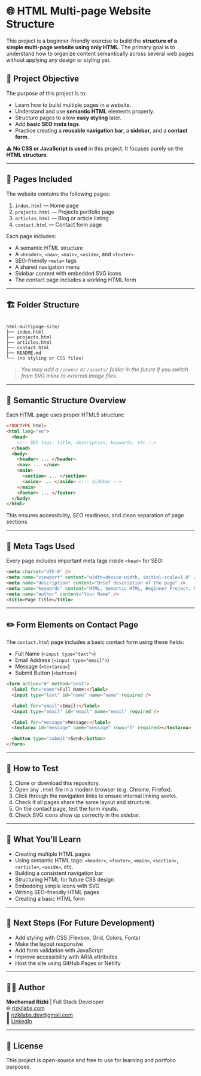 # 🌐 HTML Multi-page Website Structure

This project is a beginner-friendly exercise to build the **structure of a simple multi-page website using only HTML**. The primary goal is to understand how to organize content semantically across several web pages without applying any design or styling yet.

## 📌 Project Objective

The purpose of this project is to:

- Learn how to build multiple pages in a website.
- Understand and use **semantic HTML** elements properly.
- Structure pages to allow **easy styling** later.
- Add **basic SEO meta tags**.
- Practice creating a **reusable navigation bar**, a **sidebar**, and a **contact form**.

⚠️ **No CSS or JavaScript is used** in this project. It focuses purely on the **HTML structure**.

---

## 📄 Pages Included

The website contains the following pages:

1. `index.html` — Home page
2. `projects.html` — Projects portfolio page
3. `articles.html` — Blog or article listing
4. `contact.html` — Contact form page

Each page includes:

- A semantic HTML structure
- A `<header>`, `<nav>`, `<main>`, `<aside>`, and `<footer>`
- SEO-friendly `<meta>` tags
- A shared navigation menu
- Sidebar content with embedded SVG icons
- The contact page includes a working HTML form

---

## 🏗️ Folder Structure

```

html-multipage-site/
├── index.html
├── projects.html
├── articles.html
├── contact.html
├── README.md
└── (no styling or CSS files)

````

> *You may add a `/icons/` or `/assets/` folder in the future if you switch from SVG inline to external image files.*

---

## 🧱 Semantic Structure Overview

Each HTML page uses proper HTML5 structure:

```html
<!DOCTYPE html>
<html lang="en">
  <head>
    <!-- SEO tags: title, description, keywords, etc -->
  </head>
  <body>
    <header> ... </header>
    <nav> ... </nav>
    <main>
      <section> ... </section>
      <aside> ... </aside> <!-- Sidebar -->
    </main>
    <footer> ... </footer>
  </body>
</html>
````

This ensures accessibility, SEO readiness, and clean separation of page sections.

---

## 🔎 Meta Tags Used

Every page includes important meta tags inside `<head>` for SEO:

```html
<meta charset="UTF-8" />
<meta name="viewport" content="width=device-width, initial-scale=1.0" />
<meta name="description" content="Brief description of the page" />
<meta name="keywords" content="HTML, Semantic HTML, Beginner Project, Multi-page Website" />
<meta name="author" content="Your Name" />
<title>Page Title</title>
```

---

## ✏️ Form Elements on Contact Page

The `contact.html` page includes a basic contact form using these fields:

* Full Name (`<input type="text">`)
* Email Address (`<input type="email">`)
* Message (`<textarea>`)
* Submit Button (`<button>`)

```html
<form action="#" method="post">
  <label for="name">Full Name:</label>
  <input type="text" id="name" name="name" required />

  <label for="email">Email:</label>
  <input type="email" id="email" name="email" required />

  <label for="message">Message:</label>
  <textarea id="message" name="message" rows="5" required></textarea>

  <button type="submit">Send</button>
</form>
```

---

## 🧪 How to Test

1. Clone or download this repository.
2. Open any `.html` file in a modern browser (e.g. Chrome, Firefox).
3. Click through the navigation links to ensure internal linking works.
4. Check if all pages share the same layout and structure.
5. On the contact page, test the form inputs.
6. Check SVG icons show up correctly in the sidebar.

---

## 🧠 What You'll Learn

* Creating multiple HTML pages
* Using semantic HTML tags: `<header>`, `<footer>`, `<main>`, `<section>`, `<article>`, `<aside>`, etc.
* Building a consistent navigation bar
* Structuring HTML for future CSS design
* Embedding simple icons with SVG
* Writing SEO-friendly HTML pages
* Creating a basic HTML form

---

## 📌 Next Steps (For Future Development)

* Add styling with CSS (Flexbox, Grid, Colors, Fonts)
* Make the layout responsive
* Add form validation with JavaScript
* Improve accessibility with ARIA attributes
* Host the site using GitHub Pages or Netlify

---

## 👨‍💻 Author

**Mochamad Rizki** | 
Full Stack Developer <br>
🌐 [rizkilabs.com](https://rizkilabs.com) <br>
📧 [rizkilabs.dev@gmail.com](mailto:rizkilabs.dev@gmail.com) <br>
🔗 [LinkedIn](https://linkedin.com/in/rizkilabs)

---

## 📄 License

This project is open-source and free to use for learning and portfolio purposes.
